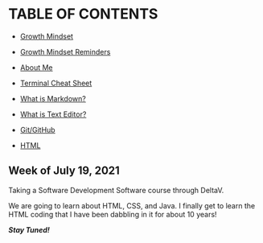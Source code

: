 # TABLE OF CONTENTS

- [Growth Mindset](/Mindset.md)

- [Growth Mindset Reminders](/Mindset.md)

- [About Me](/About_Me.md)

- [Terminal Cheat Sheet](/Terminal_Cheat_Sheet.md)

- [What is Markdown?](/What_is_Markdown?.md)

- [What is Text Editor?](/What_is_Text_Editor?.md)

- [Git/GitHub](/Git.md)

- [HTML](/HTML.md)

## Week of July 19, 2021

Taking a Software Development Software course through DeltaV.

We are going to learn about HTML, CSS, and Java. I finally get to learn the HTML coding that I have been dabbling in it for about 10 years!

***Stay Tuned!***
